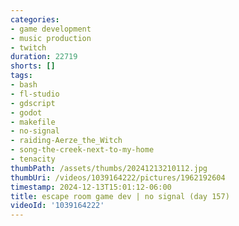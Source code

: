 ```yaml
---
categories:
- game development
- music production
- twitch
duration: 22719
shorts: []
tags:
- bash
- fl-studio
- gdscript
- godot
- makefile
- no-signal
- raiding-Aerze_the_Witch
- song-the-creek-next-to-my-home
- tenacity
thumbPath: /assets/thumbs/20241213210112.jpg
thumbUri: /videos/1039164222/pictures/1962192604
timestamp: 2024-12-13T15:01:12-06:00
title: escape room game dev | no signal (day 157)
videoId: '1039164222'
---
```

